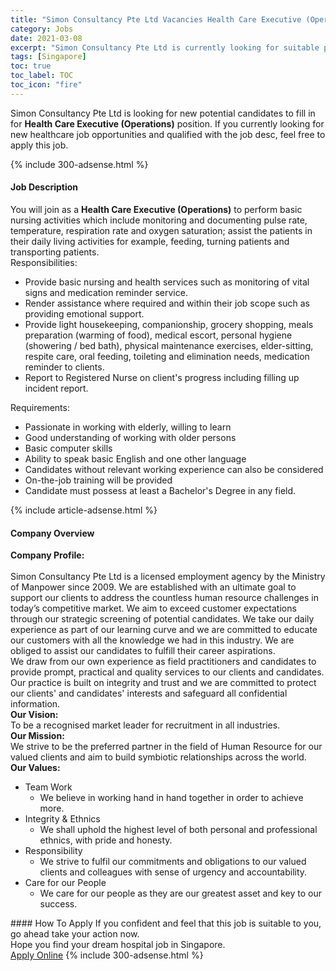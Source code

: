 ```yaml
---
title: "Simon Consultancy Pte Ltd Vacancies Health Care Executive (Operations)" 
category: Jobs 
date: 2021-03-08 
excerpt: "Simon Consultancy Pte Ltd is currently looking for suitable person to fill in the Health Care Executive (Operations) which positioned at Singapore" 
tags: [Singapore] 
toc: true 
toc_label: TOC 
toc_icon: "fire" 
--- 
```


<p>Simon Consultancy Pte Ltd is looking for new potential candidates to fill in for <b>Health Care Executive (Operations)</b> position. If you currently looking for new healthcare job opportunities and qualified with the job desc, feel free to apply this job.
</p>{% include 300-adsense.html %} 
<div><div><h4>Job Description</h4></div><div><div><span><div><div>You will join as a <strong>Health Care Executive (Operations)</strong>&#160;to perform basic nursing activities which include monitoring and documenting pulse rate, temperature, respiration rate and oxygen saturation; assist the patients in their daily living activities for example, feeding, turning patients and transporting patients.</div><div>Responsibilities:</div><ul><li>Provide basic nursing and health services such as monitoring of vital signs and medication reminder service.</li><li>Render assistance where required and within their job scope such as providing emotional support.</li><li>Provide light housekeeping, companionship, grocery shopping, meals preparation (warming of food), medical escort, personal hygiene (showering / bed bath), physical maintenance exercises, elder-sitting, respite care, oral feeding, toileting and elimination needs, medication reminder to clients.</li><li>Report to Registered Nurse on client's progress including filling up incident report.</li></ul><div><div>Requirements:</div><ul><li>Passionate in working with elderly, willing to learn</li><li>Good understanding of working with older persons</li><li>Basic computer skills</li><li>Ability to speak basic English and one other language</li><li>Candidates without relevant working experience can also be considered</li><li>On-the-job training will be provided</li><li>Candidate must possess at least a Bachelor's Degree in any field.</li></ul></div></div></span></div></div></div> 
{% include article-adsense.html %} 
<div><div><h4>Company Overview</h4></div><div><div><span><div><div><div><strong>Company Profile:</strong></div><div><br>Simon Consultancy Pte Ltd is a licensed employment agency by the Ministry of Manpower since 2009. We are established with an ultimate goal to support our clients to address the countless human resource challenges in today&#8217;s competitive market. We aim to exceed customer expectations through our strategic screening of potential candidates. We take our daily experience as part of our learning curve and we are committed to educate our customers with all the knowledge we had in this industry. We are obliged to assist our candidates to fulfill their career aspirations.</div><div>We draw from our own experience as field practitioners and candidates to provide prompt, practical and quality services to our clients and candidates. Our practice is built on integrity and trust and we are committed to protect our clients' and candidates' interests and safeguard all confidential information.</div><div><strong>Our Vision:</strong></div><div>To be a recognised market leader for recruitment in all industries.</div><div><strong>Our Mission:</strong></div><div>We strive to be the preferred partner in the field of Human Resource for our valued clients and aim to build symbiotic relationships across the world.</div><div><strong>Our Values:</strong></div><ul><li>Team Work<ul><li>We believe in working hand in hand together in order to achieve more.</li></ul></li><li>Integrity &amp; Ethnics<ul><li>We shall uphold the highest level of both personal and professional ethnics, with pride and honesty.</li></ul></li><li>Responsibility<ul><li>We strive to fulfil our commitments and obligations to our valued clients and colleagues with sense of urgency and accountability.</li></ul></li><li>Care for our People<ul><li>We care for our people as they are our greatest asset and key to our success.</li></ul></li></ul></div></div></span></div></div></div> 
#### How To Apply 
If you confident and feel that this job is suitable to you, go ahead take your action now. <br/> 
Hope you find your dream hospital job in Singapore. <br/> 
<a href="https://www.jobstreet.com.my/en/job/health-care-executive-operations-8388935/origin/sg?jobId=jobstreet-sg-job-8388935" class="btn btn--warning" target="_blank" rel="nofollow noopenner">Apply Online</a> 
{% include 300-adsense.html %} 